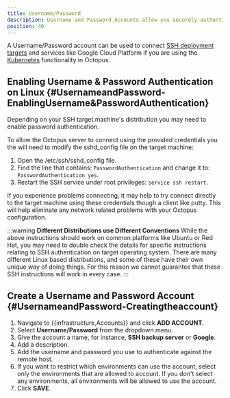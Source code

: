 ```yaml
---
title: Username/Password
description: Username and Password Accounts allow you securely authenticate with different services.
position: 40
---
```


A Username/Password account can be used to connect [SSH deployment targets](/docs/infrastructure/deployment-targets/linux/ssh-targets/index.md) and services like Google Cloud Platform if you are using the [Kubernetes](/docs/deployment-examples/kubernetes-deployments/index.md) functionality in Octopus.

## Enabling Username & Password Authentication on Linux {#UsernameandPassword-EnablingUsername&amp;PasswordAuthentication}

Depending on your SSH target machine's distribution you may need to enable password authentication.

To allow the Octopus server to connect using the provided credentials you the will need to modify the sshd\_config file on the target machine:

1. Open the /etc/ssh/sshd_config file.
1. Find the line that contains: `PasswordAuthentication` and change it to: `PasswordAuthentication yes`.
1. Restart the SSH service under root privileges: `service ssh restart`.

If you experience problems connecting, it may help to try connect directly to the target machine using these credentials though a client like putty. This will help eliminate any network related problems with your Octopus configuration.

:::warning
**Different Distributions use Different Conventions**
While the above instructions should work on common platforms like Ubuntu or Red Hat, you may need to double check the details for specific instructions relating to SSH authentication on target operating system. There are many different Linux based distributions, and some of these have their own unique way of doing things. For this reason we cannot guarantee that these SSH instructions will work in every case.
:::

## Create a Username and Password Account {#UsernameandPassword-Creatingtheaccount}

1. Navigate to {{infrastructure,Accounts}} and click **ADD ACCOUNT**.
1. Select **Username/Password** from the dropdown menu.
1. Give the account a name, for instance, **SSH backup server** or **Google**.
1. Add a description.
1. Add the username and password you use to authenticate against the remote host.
1. If you want to restrict which environments can use the account, select only the environments that are allowed to account. If you don't select any environments, all environments will be allowed to use the account.
1. Click **SAVE**.
